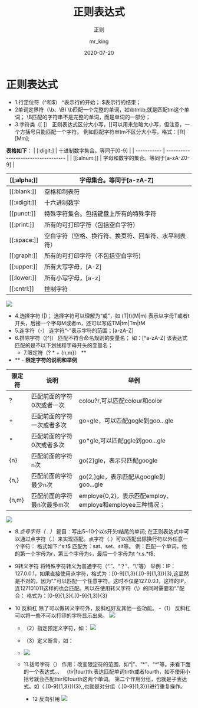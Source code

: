 ﻿---
layout: post
title: 正则表达式
subtitle: 正则
date: 2020-07-20
author: mr_king
header-img: img/background.jpg
tags: 
    -正则
    -学习笔记
grammar_cjkRuby: true
---
# 正则表达式
- 1.行定位符（^和$）
   ^表示行的开始；
   $表示行的结束；
 - 2单词定界符（\b、\B)
    \b匹配一个完整的单词，如\btm\b,就是匹配tm这个单词；
    \B匹配的字符串不是完整的单词，而是单词的一部分；
  - 3.字符类（[ ]）
     正则表达式区分大小写，[]可以用来忽略大小写，但注意，一个方括号只能匹配一个字符。
     例如匹配字符串tm不区分大小写，格式：[Tt][Mm];
     
**表格如下**：
| [:digit;]   | 十进制数字集合。等同于[0-9]         |
| ----------- | ----------------------------------- |
| [[:alnum:]] | 字母和数字的集合。等同于[a-zA-Z0-9] |

| [[;alpha;]]  | 字母集合。等同于[a-zA-Z]                             |
| ------------ | ---------------------------------------------------- |
| [[:blank:]]  | 空格和制表符                                         |
| [[:xdigit:]] | 十六进制数字                                         |
| [[punct:]]   | 特殊字符集合。包括键盘上所有的特殊字符               |
| [[:print:]]  | 所有的可打印字符（包括空白字符）                     |
| [[:space:]]  | 空白字符（空格、换行符、换页符、回车符、水平制表符） |
| [[:graph:]]  | 所有的可打印字符（不包括空白字符)                    |
| [[:upper:]]  | 所有大写字母，[A-Z]                                  |
| [[:lower:]]  | 所有小写字母，[a-z]                                  |
| [[:cntrl:]]  |   控制字符                                                   |
![](https://imgconvert.csdnimg.cn/aHR0cHM6Ly9yYXcuZ2l0aHVidXNlcmNvbnRlbnQuY29tL3NoYW5rZTAwMS8tL21hc3Rlci9pbWcxLyVFNiVBRCVBMyVFNSU4OCU5OSVFOCVBMSVBOCVFOCVCRSVCRSVFNSVCQyU4Ri5wbmc?x-oss-process=image/format,png)
 - 4.选择字符  (|)；
     选择字符可以理解为“或”，如
     (T|t)(M|m)  表示以字母T或者t开头，后接一个字母M或者m，还可以写成TM|tm|Tm|tM
 - 5.连字符（-）
     连字符“-”表示字符的范围；[a-zA-Z]
 - 6.排除字符（[^]）
       匹配不符合命名规则的变量名；
       如：[^a-zA-Z]
       该表达式匹配的是不以下划线和字母开头的变量名；
    - 7.限定符（? * + {n,m}）
    **
 - **
                           -   ****限定字符的说明和举例****

| 限定符 | 说明                       | 举例                                   |
| ------ | -------------------------- | -------------------------------------- |
| ?      | 匹配前面的字符0次或者一次  | colou?r,可以匹配colour和color          |
| +      | 匹配前面的字符一次或者多次 | go+gle，可以匹配gogle到goo...gle       |
| *      | 匹配前面的字符0次或者多次  | go*gle,可以匹配ggle到goo...gle         |
| {n}    | 匹配前面的字符n次          | go{2}gle，表示只匹配google             |
| {n,}   | 匹配前面的字符最少n次      | go{2,}gle，表示匹配从google到goo...gle |
| {n,m}  | 匹配前面的字符最n次最多m次 | employe{0,2}，表示匹配employ、employe和employee三种情况；                     |
![](https://imgconvert.csdnimg.cn/aHR0cHM6Ly9yYXcuZ2l0aHVidXNlcmNvbnRlbnQuY29tL3NoYW5rZTAwMS8tL21hc3Rlci9pbWcxLyVFNiVBRCVBMyVFNSU4OCU5OSVFOCVBMSVBOCVFOCVCRSVCRSVFNSVCQyU4RiVFOSU5OSU5MCVFNSVBRSU5QSVFNyVBQyVBNi5wbmc?x-oss-process=image/format,png)
-  *8.点号字符（ . ）*
     题目：写出5~10个以s开头t结尾的单词;
     在正则表达式中可以通过点字符（.）来实现匹配。点字符（.）可以匹配出除换行符以外任意一个字符：
     格式如下:^s.t$
     匹配为：sat、set、sit等。
     例：匹配一个单词，他的第一个字母为r，第三个字母为s，最后一个字母为t
     ^r.s.*t$;
     
-  9转义字符
      将特殊字符转义为普通字符（“.”、“？”、“\”等）
      举例：IP：127.0.0.1，如果直接使用点字符，格式为：[0-9]{1,3}(.[0-9]{1,3}){3},这显然是不对的，因为“.”可以匹配一个任意字符。这时不仅是127.0.0.1，这样的IP，连127101011这样的也会匹配。所以在使用转义字符（\）的同时需要和“.”配合：
      格式为：[0-9]{1,3}(\.[0-9]{1,3}){3}
- 10  反斜杠
     除了可以做转义字符外，反斜杠好友其他一些功能。
    -（1） 反斜杠可以将一些不可以打印的字符显示出来。
     ![](https://imgconvert.csdnimg.cn/aHR0cHM6Ly9yYXcuZ2l0aHVidXNlcmNvbnRlbnQuY29tL3NoYW5rZTAwMS8tL21hc3Rlci9pbWcxLyVFNiVBRCVBMyVFNSU4OCU5OSVFOCVBMSVBOCVFOCVCRSVCRSVFNSVCQyU4RjAwMi4ucG5n?x-oss-process=image/format,png)
    - （2）指定预定义字符，如：
     ![](https://imgconvert.csdnimg.cn/aHR0cHM6Ly9yYXcuZ2l0aHVidXNlcmNvbnRlbnQuY29tL3NoYW5rZTAwMS8tL21hc3Rlci9pbWcxLyVFNiVBRCVBMyVFNSU4OCU5OSVFOCVBMSVBOCVFOCVCRSVCRSVFNSVCQyU4RjAwMy5wbmc?x-oss-process=image/format,png)
    - （3）定义断言，如：
    - ![](https://imgconvert.csdnimg.cn/aHR0cHM6Ly9yYXcuZ2l0aHVidXNlcmNvbnRlbnQuY29tL3NoYW5rZTAwMS8tL21hc3Rlci9pbWcxLyVFNiVBRCVBMyVFNSU4OCU5OSVFOCVBMSVBOCVFOCVCRSVCRSVFNSVCQyU4RjAwNC5wbmc?x-oss-process=image/format,png)
    
   - 11.括号字符（）
       作用：改变限定符的范围，如“|”、“*”、“^”等。来看下面的一个表达式。、
       （tir|four)th:表达匹配单词tirth或者fourth，如不使用小括号就会匹配thir和fourth这两个单词。
        第二个作用分组，也就是子表达式。如（\.[0-9]{1,3}}){3},,也就是对分组（\.[0-9]{1,3}})进行重复操作。
      - 12 反向引用
  ![](https://imgconvert.csdnimg.cn/aHR0cHM6Ly9yYXcuZ2l0aHVidXNlcmNvbnRlbnQuY29tL3NoYW5rZTAwMS8tL21hc3Rlci9pbWcxLyVFNiVBRCVBMyVFNSU4OCU5OSVFOCVBMSVBOCVFOCVCRSVCRSVFNSVCQyU4RjAwNS5wbmc?x-oss-process=image/format,png)
  
  
  
    

     
